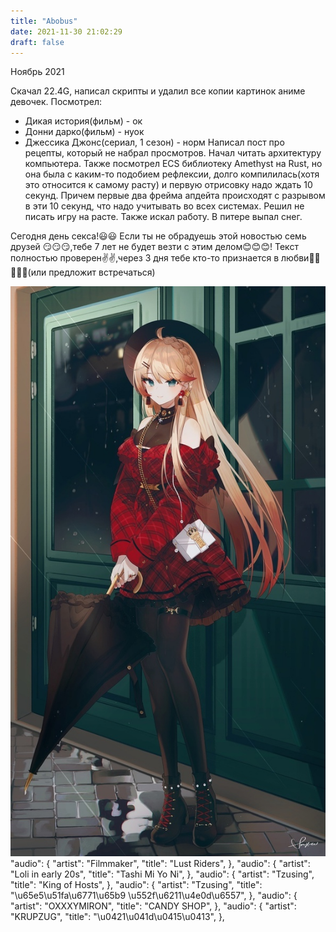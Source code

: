 ```yaml
---
title: "Abobus"
date: 2021-11-30 21:02:29
draft: false
---
```


Ноябрь 2021

Скачал 22.4G, написал скрипты и удалил все копии картинок аниме девочек.
Посмотрел:
- Дикая история(фильм) - ок
- Донни дарко(фильм) - нуок
- Джессика Джонс(сериал, 1 сезон) - норм
Написал пост про рецепты, который не набрал просмотров. Начал читать архитектуру компьютера. Также посмотрел ECS библиотеку Amethyst на Rust, но она была с каким-то подобием рефлексии, долго компилилась(хотя это относится к самому расту) и первую отрисовку надо ждать 10 секунд. Причем первые два фрейма апдейта происходят с разрывом в эти 10 секунд, что надо учитывать во всех системах. Решил не писать игру на расте. Также искал работу.
В питере выпал снег.

Сегодня день секса!😃😃 Если ты не обрадуешь этой новостью семь друзей 😏😏😏,тебе 7 лет не будет везти с этим делом😊😊😊! Текст полностью проверен✌✌,через 3 дня тебе кто-то признается в любви💜💘💘💞💖(или предложит встречаться)

![](/img/vk/iBniBe7d1m0.jpg)
      "audio": {
        "artist": "Filmmaker",
        "title": "Lust Riders",
      },
      "audio": {
        "artist": "Loli in early 20s",
        "title": "Tashi Mi Yo Ni",
      },
      "audio": {
        "artist": "Tzusing",
        "title": "King of Hosts",
      },
      "audio": {
        "artist": "Tzusing",
        "title": "\u65e5\u51fa\u6771\u65b9 \u552f\u6211\u4e0d\u6557",
      },
      "audio": {
        "artist": "OXXXYMIRON",
        "title": "CANDY SHOP",
      },
      "audio": {
        "artist": "KRUPZUG",
        "title": "\u0421\u041d\u0415\u0413",
      },
